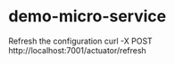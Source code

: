 # demo-micro-service


Refresh the configuration
curl -X POST http://localhost:7001/actuator/refresh
